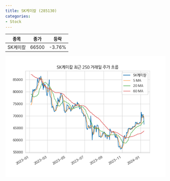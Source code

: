 ```yaml
---
title: SK케미칼 (285130)
categories:
- Stock
---
```


|종목|종가|등락|
|----|----|----|
|SK케미칼|66500|-3.76%|

<!-- more -->

![285130](/assets/images/stock/285130.png)